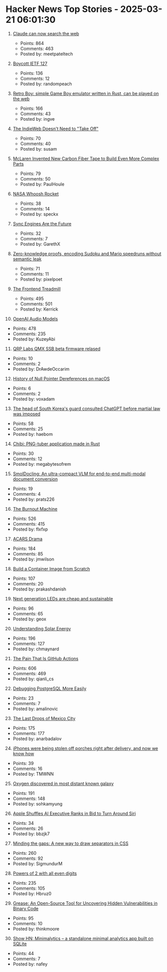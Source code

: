 # Hacker News Top Stories - 2025-03-21 06:01:30

1. [Claude can now search the web](https://www.anthropic.com/news/web-search)
   - Points: 864
   - Comments: 463
   - Posted by: meetpateltech

2. [Boycott IETF 127](https://boycott-ietf127.org/)
   - Points: 136
   - Comments: 12
   - Posted by: randompeach

3. [Retro Boy: simple Game Boy emulator written in Rust, can be played on the web](https://github.com/smparsons/retroboy)
   - Points: 166
   - Comments: 43
   - Posted by: ingve

4. [The IndieWeb Doesn't Need to "Take Off"](https://susam.net/indieweb-does-not-need-to-take-off.html)
   - Points: 70
   - Comments: 40
   - Posted by: susam

5. [McLaren Invented New Carbon Fiber Tape to Build Even More Complex Parts](https://www.thedrive.com/news/mclaren-invented-new-carbon-fiber-tape-to-build-even-more-complex-parts)
   - Points: 79
   - Comments: 50
   - Posted by: PaulHoule

6. [NASA Whoosh Rocket](https://www1.grc.nasa.gov/beginners-guide-to-aeronautics/whoosh-rocket/)
   - Points: 38
   - Comments: 14
   - Posted by: speckx

7. [Sync Engines Are the Future](https://www.instantdb.com/essays/sync_future)
   - Points: 32
   - Comments: 7
   - Posted by: GarethX

8. [Zero-knowledge proofs, encoding Sudoku and Mario speedruns without semantic leak](https://vasekrozhon.wordpress.com/2025/03/17/zero-knowledge-proofs/)
   - Points: 71
   - Comments: 11
   - Posted by: pixelpoet

9. [The Frontend Treadmill](https://polotek.net/posts/the-frontend-treadmill/)
   - Points: 495
   - Comments: 501
   - Posted by: Kerrick

10. [OpenAI Audio Models](https://www.openai.fm/)
   - Points: 478
   - Comments: 235
   - Posted by: KuzeyAbi

11. [QRP Labs QMX SSB beta firmware relased](https://qrp-labs.com/qmxp/ssbbeta.html)
   - Points: 10
   - Comments: 2
   - Posted by: DrAwdeOccarim

12. [History of Null Pointer Dereferences on macOS](https://afine.com/history-of-null-pointer-dereferences-on-macos/)
   - Points: 6
   - Comments: 2
   - Posted by: voxadam

13. [The head of South Korea's guard consulted ChatGPT before martial law was imposed](https://www.hani.co.kr/arti/society/society_general/1187705.html)
   - Points: 58
   - Comments: 25
   - Posted by: haebom

14. [Chibi: PNG-tuber application made in Rust](https://github.com/megabytesofrem/chibi)
   - Points: 30
   - Comments: 12
   - Posted by: megabytesofrem

15. [SmolDocling: An ultra-compact VLM for end-to-end multi-modal document conversion](https://arxiv.org/abs/2503.11576)
   - Points: 19
   - Comments: 4
   - Posted by: prats226

16. [The Burnout Machine](https://unionize.fyi)
   - Points: 526
   - Comments: 415
   - Posted by: flxfxp

17. [ACARS Drama](https://acarsdrama.com/)
   - Points: 184
   - Comments: 85
   - Posted by: jmwilson

18. [Build a Container Image from Scratch](https://danishpraka.sh/posts/build-a-container-image-from-scratch/)
   - Points: 107
   - Comments: 20
   - Posted by: prakashdanish

19. [Next generation LEDs are cheap and sustainable](https://liu.se/en/news-item/nasta-generations-lysdioder-ar-billiga-och-miljovanliga)
   - Points: 96
   - Comments: 65
   - Posted by: geox

20. [Understanding Solar Energy](https://www.construction-physics.com/p/understanding-solar-energy)
   - Points: 196
   - Comments: 127
   - Posted by: chmaynard

21. [The Pain That Is GitHub Actions](https://www.feldera.com/blog/the-pain-that-is-github-actions)
   - Points: 606
   - Comments: 469
   - Posted by: qianli_cs

22. [Debugging PostgreSQL More Easily](https://www.cybertec-postgresql.com/en/debugging-postgresql-more-easily/)
   - Points: 23
   - Comments: 7
   - Posted by: amalinovic

23. [The Last Drops of Mexico City](https://mexicocitywater.longlead.com)
   - Points: 175
   - Comments: 177
   - Posted by: anarbadalov

24. [iPhones were being stolen off porches right after delivery, and now we know how](https://9to5mac.com/2025/03/20/iphones-were-being-stolen-off-porches-right-after-delivery-and-now-we-know-how/)
   - Points: 39
   - Comments: 16
   - Posted by: TMWNN

25. [Oxygen discovered in most distant known galaxy](https://www.eso.org/public/news/eso2507/)
   - Points: 191
   - Comments: 148
   - Posted by: sohkamyung

26. [Apple Shuffles AI Executive Ranks in Bid to Turn Around Siri](https://finance.yahoo.com/news/apple-shuffles-ai-executive-ranks-162500488.html)
   - Points: 34
   - Comments: 26
   - Posted by: bbzjk7

27. [Minding the gaps: A new way to draw separators in CSS](https://blogs.windows.com/msedgedev/2025/03/19/minding-the-gaps-a-new-way-to-draw-separators-in-css/)
   - Points: 260
   - Comments: 92
   - Posted by: SigmundurM

28. [Powers of 2 with all even digits](https://oeis.org/A068994)
   - Points: 235
   - Comments: 105
   - Posted by: Hbruz0

29. [Grease: An Open-Source Tool for Uncovering Hidden Vulnerabilities in Binary Code](https://www.galois.com/articles/introducing-grease)
   - Points: 95
   - Comments: 10
   - Posted by: thinkmoore

30. [Show HN: Minimalytics – a standalone minimal analytics app built on SQLite](https://github.com/nafey/minimalytics)
   - Points: 44
   - Comments: 7
   - Posted by: nafey

